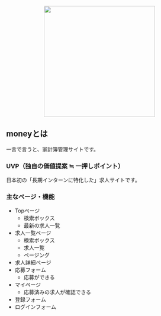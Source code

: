 <p align="center"><img src="https://s3-ap-northeast-1.amazonaws.com/in-fra/images/logo/logo_infra-plain.svg" width="300"></p>

## moneyとは
一言で言うと、家計簿管理サイトです。

### UVP（独自の価値提案 ≒ 一押しポイント）
日本初の「長期インターンに特化した」求人サイトです。

### 主なページ・機能
- Topページ
    - 検索ボックス
    - 最新の求人一覧
- 求人一覧ページ
    - 検索ボックス
    - 求人一覧
    - ページング
- 求人詳細ページ
- 応募フォーム
    - 応募ができる
- マイページ
    - 応募済みの求人が確認できる
- 登録フォーム
- ログインフォーム